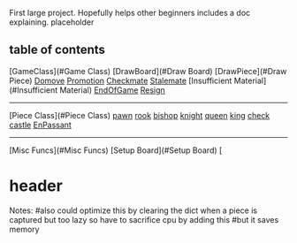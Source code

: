 First large project. Hopefully helps other beginners includes a doc explaining. 
placeholder
## table of contents
[GameClass](#Game Class)
    [DrawBoard](#Draw Board)
    [DrawPiece](#Draw Piece)
    [Domove](#Domove)
    [Promotion](#Promotion)
    [Checkmate](#Checkmate)
    [Stalemate](#Stalemate)
    [Insufficient Material](#Insufficient Material)
    [EndOfGame](#EndOfGame)
    [Resign](#Resign)
***
[Piece Class](#Piece Class)
    [pawn](#pawn)
    [rook](#rook)
    [bishop](#bishop)
    [knight](#night)
    [queen](#queen)
    [king](#king)
    [check](#check)
    [castle](#castle)
    [EnPassant](#EnPassant)
***
[Misc Funcs](#Misc Funcs)
   [Setup Board](#Setup Board)
   [



# header
Notes:        #also could optimize this by clearing the dict when a piece is captured but too lazy so have to sacrifice cpu by adding this
        #but it saves memory
